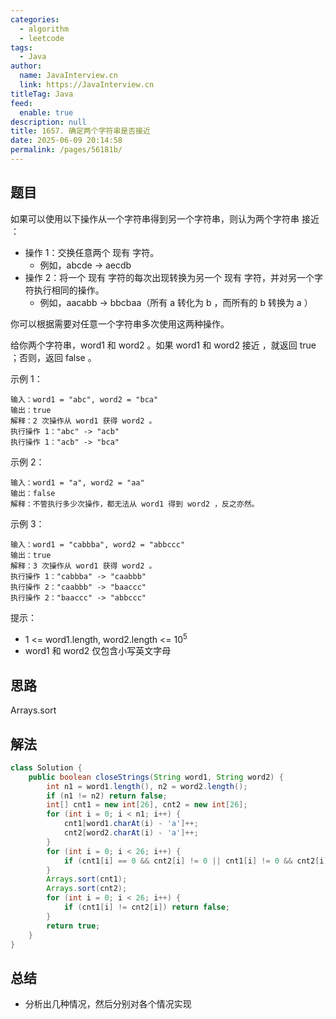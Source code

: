 ```yaml
---
categories: 
  - algorithm
  - leetcode
tags: 
  - Java
author: 
  name: JavaInterview.cn
  link: https://JavaInterview.cn
titleTag: Java
feed: 
  enable: true
description: null
title: 1657. 确定两个字符串是否接近
date: 2025-06-09 20:14:58
permalink: /pages/56181b/
---
```


## 题目

如果可以使用以下操作从一个字符串得到另一个字符串，则认为两个字符串 接近 ：

* 操作 1：交换任意两个 现有 字符。
  * 例如，abcde -> aecdb
* 操作 2：将一个 现有 字符的每次出现转换为另一个 现有 字符，并对另一个字符执行相同的操作。
  * 例如，aacabb -> bbcbaa（所有 a 转化为 b ，而所有的 b 转换为 a ）
  
你可以根据需要对任意一个字符串多次使用这两种操作。

给你两个字符串，word1 和 word2 。如果 word1 和 word2 接近 ，就返回 true ；否则，返回 false 。



示例 1：

    输入：word1 = "abc", word2 = "bca"
    输出：true
    解释：2 次操作从 word1 获得 word2 。
    执行操作 1："abc" -> "acb"
    执行操作 1："acb" -> "bca"
示例 2：

    输入：word1 = "a", word2 = "aa"
    输出：false
    解释：不管执行多少次操作，都无法从 word1 得到 word2 ，反之亦然。
示例 3：

    输入：word1 = "cabbba", word2 = "abbccc"
    输出：true
    解释：3 次操作从 word1 获得 word2 。
    执行操作 1："cabbba" -> "caabbb"
    执行操作 2："caabbb" -> "baaccc"
    执行操作 2："baaccc" -> "abbccc"
提示：

* 1 <= word1.length, word2.length <= 10<sup>5</sup>
* word1 和 word2 仅包含小写英文字母

## 思路

Arrays.sort

## 解法
```java
class Solution {
    public boolean closeStrings(String word1, String word2) {
        int n1 = word1.length(), n2 = word2.length();
        if (n1 != n2) return false;
        int[] cnt1 = new int[26], cnt2 = new int[26];
        for (int i = 0; i < n1; i++) {
            cnt1[word1.charAt(i) - 'a']++;
            cnt2[word2.charAt(i) - 'a']++;
        }
        for (int i = 0; i < 26; i++) {
            if (cnt1[i] == 0 && cnt2[i] != 0 || cnt1[i] != 0 && cnt2[i] == 0) return false;
        }
        Arrays.sort(cnt1);
        Arrays.sort(cnt2);
        for (int i = 0; i < 26; i++) {
            if (cnt1[i] != cnt2[i]) return false;
        }
        return true;
    }
}

```

## 总结

- 分析出几种情况，然后分别对各个情况实现 
